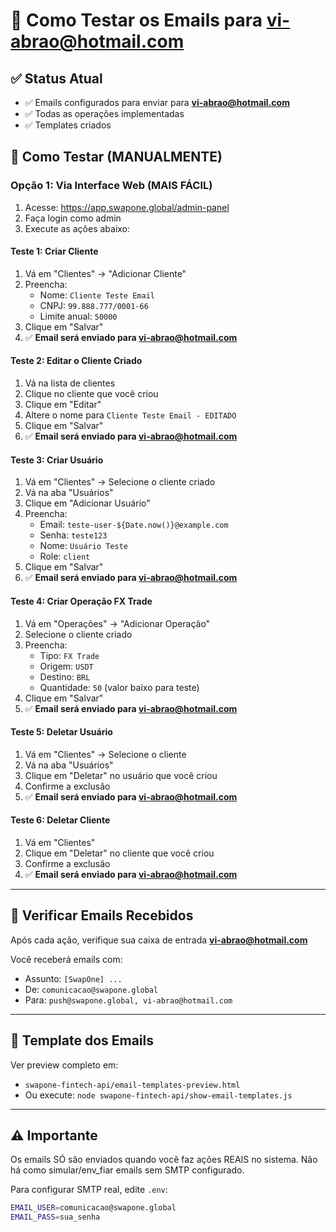 # 📧 Como Testar os Emails para vi-abrao@hotmail.com

## ✅ Status Atual

- ✅ Emails configurados para enviar para **vi-abrao@hotmail.com**
- ✅ Todas as operações implementadas
- ✅ Templates criados

## 🚀 Como Testar (MANUALMENTE)

### Opção 1: Via Interface Web (MAIS FÁCIL)

1. Acesse: https://app.swapone.global/admin-panel
2. Faça login como admin
3. Execute as ações abaixo:

#### Teste 1: Criar Cliente
1. Vá em "Clientes" → "Adicionar Cliente"
2. Preencha:
   - Nome: `Cliente Teste Email`
   - CNPJ: `99.888.777/0001-66`
   - Limite anual: `50000`
3. Clique em "Salvar"
4. ✅ **Email será enviado para vi-abrao@hotmail.com**

#### Teste 2: Editar o Cliente Criado
1. Vá na lista de clientes
2. Clique no cliente que você criou
3. Clique em "Editar"
4. Altere o nome para `Cliente Teste Email - EDITADO`
5. Clique em "Salvar"
6. ✅ **Email será enviado para vi-abrao@hotmail.com**

#### Teste 3: Criar Usuário
1. Vá em "Clientes" → Selecione o cliente criado
2. Vá na aba "Usuários"
3. Clique em "Adicionar Usuário"
4. Preencha:
   - Email: `teste-user-${Date.now()}@example.com`
   - Senha: `teste123`
   - Nome: `Usuário Teste`
   - Role: `client`
5. Clique em "Salvar"
6. ✅ **Email será enviado para vi-abrao@hotmail.com**

#### Teste 4: Criar Operação FX Trade
1. Vá em "Operações" → "Adicionar Operação"
2. Selecione o cliente criado
3. Preencha:
   - Tipo: `FX Trade`
   - Origem: `USDT`
   - Destino: `BRL`
   - Quantidade: `50` (valor baixo para teste)
4. Clique em "Salvar"
5. ✅ **Email será enviado para vi-abrao@hotmail.com**

#### Teste 5: Deletar Usuário
1. Vá em "Clientes" → Selecione o cliente
2. Vá na aba "Usuários"
3. Clique em "Deletar" no usuário que você criou
4. Confirme a exclusão
5. ✅ **Email será enviado para vi-abrao@hotmail.com**

#### Teste 6: Deletar Cliente
1. Vá em "Clientes"
2. Clique em "Deletar" no cliente que você criou
3. Confirme a exclusão
4. ✅ **Email será enviado para vi-abrao@hotmail.com**

---

## 📧 Verificar Emails Recebidos

Após cada ação, verifique sua caixa de entrada **vi-abrao@hotmail.com**

Você receberá emails com:
- Assunto: `[SwapOne] ...`
- De: `comunicacao@swapone.global`
- Para: `push@swapone.global, vi-abrao@hotmail.com`

---

## 📝 Template dos Emails

Ver preview completo em:
- `swapone-fintech-api/email-templates-preview.html`
- Ou execute: `node swapone-fintech-api/show-email-templates.js`

---

## ⚠️ Importante

Os emails SÓ são enviados quando você faz ações REAIS no sistema.
Não há como simular/env_fiar emails sem SMTP configurado.

Para configurar SMTP real, edite `.env`:
```bash
EMAIL_USER=comunicacao@swapone.global
EMAIL_PASS=sua_senha
```










